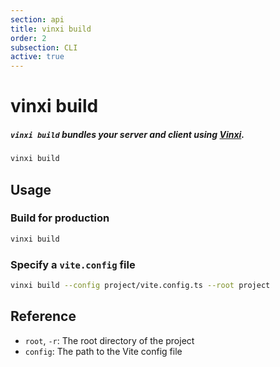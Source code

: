```yaml
---
section: api
title: vinxi build
order: 2
subsection: CLI
active: true
---
```


# vinxi build

##### `vinxi build` bundles your server and client using [Vinxi](https://vinxi.vercel.app/).

<div class="text-lg">

```bash
vinxi build
```

</div>

## Usage

### Build for production

```bash
vinxi build
```

### Specify a `vite.config` file

```bash
vinxi build --config project/vite.config.ts --root project
```

## Reference

- `root`, `-r`: The root directory of the project
- `config`: The path to the Vite config file
